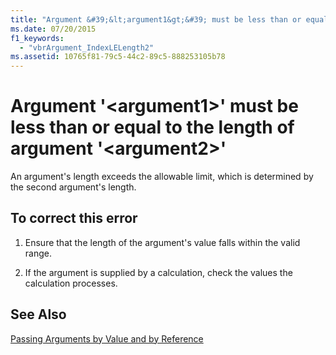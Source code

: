 ```yaml
---
title: "Argument &#39;&lt;argument1&gt;&#39; must be less than or equal to the length of argument &#39;&lt;argument2&gt;&#39;"
ms.date: 07/20/2015
f1_keywords: 
  - "vbrArgument_IndexLELength2"
ms.assetid: 10765f81-79c5-44c2-89c5-888253105b78
---
```

# Argument &#39;&lt;argument1&gt;&#39; must be less than or equal to the length of argument &#39;&lt;argument2&gt;&#39;
An argument's length exceeds the allowable limit, which is determined by the second argument's length.  
  
## To correct this error  
  
1. Ensure that the length of the argument's value falls within the valid range.  
  
2. If the argument is supplied by a calculation, check the values the calculation processes.  
  
## See Also  
 [Passing Arguments by Value and by Reference](../../visual-basic/programming-guide/language-features/procedures/passing-arguments-by-value-and-by-reference.md)  

